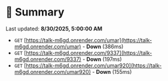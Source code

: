 # 📖 Summary
Last updated: **8/30/2025, 5:00:00 AM**

- `GET` [https://talk-m6gd.onrender.com/umar](https://talk-m6gd.onrender.com/umar) - **Down** (386ms)
- `GET` [https://talk-m6gd.onrender.com/9337](https://talk-m6gd.onrender.com/9337) - **Down** (197ms)
- `GET` [https://talk-m6gd.onrender.com/umar920](https://talk-m6gd.onrender.com/umar920) - **Down** (155ms)
